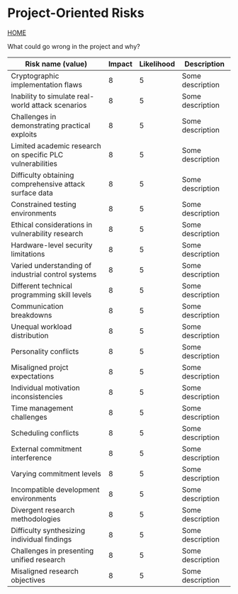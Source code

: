 # Project-Oriented Risks
[HOME](https://github.com/adamspanier/Distributed-Systems-Security)

What could go wrong in the project and why?

|Risk name (value)  | Impact     | Likelihood | Description |
|-------------------|------------|------------|-------------|
|Cryptographic implementation flaws | 8 | 5 | Some description  |
|Inability to simulate real-world attack scenarios | 8 | 5 | Some description  |
|Challenges in demonstrating practical exploits | 8 | 5 | Some description  |
|Limited academic research on specific PLC vulnerabilities | 8 | 5 | Some description  |
|Difficulty obtaining comprehensive attack surface data | 8 | 5 | Some description  |
|Constrained testing environments | 8 | 5 | Some description  |
|Ethical considerations in vulnerability research | 8 | 5 | Some description  |
|Hardware-level security limitations | 8 | 5 | Some description  |
|Varied understanding of industrial control systems | 8 | 5 | Some description  |
|Different technical programming skill levels | 8 | 5 | Some description  |
|Communication breakdowns | 8 | 5 | Some description  |
|Unequal workload distribution | 8 | 5 | Some description  |
|Personality conflicts | 8 | 5 | Some description  |
|Misaligned projct expectations | 8 | 5 | Some description  |
|Individual motivation inconsistencies | 8 | 5 | Some description  |
|Time management challenges | 8 | 5 | Some description  |
|Scheduling conflicts | 8 | 5 | Some description  |
|External commitment interference | 8 | 5 | Some description  |
|Varying commitment levels | 8 | 5 | Some description  |
|Incompatible development environments | 8 | 5 | Some description  |
|Divergent research methodologies | 8 | 5 | Some description  |
|Difficulty synthesizing individual findings | 8 | 5 | Some description  |
|Challenges in presenting unified research | 8 | 5 | Some description  |
|Misaligned research objectives | 8 | 5 | Some description  |
